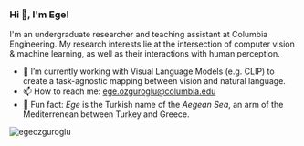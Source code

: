 ### Hi 👋, I'm Ege!

I'm an undergraduate researcher and teaching assistant at Columbia Engineering. My research interests lie at the intersection of computer vision & machine learning, as well as their interactions with human perception.

- 🔭 I’m currently working with Visual Language Models (e.g. CLIP) to create a task-agnostic mapping between vision and natural language. 
- 📫 How to reach me: ege.ozguroglu@columbia.edu
- 🌊 Fun fact: _Ege_ is the Turkish name of the _Aegean Sea_, an arm of the Mediterrenean between Turkey and Greece.

<p><img align="center" src="https://github-readme-streak-stats.herokuapp.com/?user=egeozguroglu&" alt="egeozguroglu" /></p>

<!--
**egeozguroglu/egeozguroglu** is a ✨ _special_ ✨ repository because its `README.md` (this file) appears on your GitHub profile.

Here are some ideas to get you started:

- 🔭 I’m currently working on ...
- 🌱 I’m currently learning ...
- 👯 I’m looking to collaborate on ...
- 🤔 I’m looking for help with ...
- 💬 Ask me about ...
- 📫 How to reach me: ...
- 😄 Pronouns: ...
- ⚡ Fun fact: ...
-->
